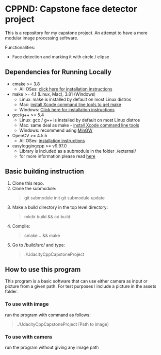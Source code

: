 # CPPND: Capstone face detector project

This is a repository for my capstone project. An attempt to have a more modular image processing software.

Functionalities:
- Face detection and marking it with circle / elipse

## Dependencies for Running Locally
* cmake >= 3.8
    * All OSes: [click here for installation instructions](https://cmake.org/install/)
* make >= 4.1 (Linux, Mac), 3.81 (Windows)
    * Linux: make is installed by default on most Linux distros
    * Mac: [install Xcode command line tools to get make](https://developer.apple.com/xcode/features/)
    * Windows: [Click here for installation instructions](http://gnuwin32.sourceforge.net/packages/make.htm)
* gcc/g++ >= 5.4
    * Linux: gcc / g++ is installed by default on most Linux distros
    * Mac: same deal as make - [install Xcode command line tools](https://developer.apple.com/xcode/features/)
    * Windows: recommend using [MinGW](http://www.mingw.org/)
* OpenCV >= 4.5.5
    * All OSes: [installation instructions](https://docs.opencv.org/4.x/df/d65/tutorial_table_of_content_introduction.html)
* easyloggingcpp >= v9.97.0
    * Library is included as a submodule in the folder ./external/
    * for more information please read [here](https://github.com/amrayn/easyloggingpp)

## Basic building instruction
1. Clone this repo.
2. Clone the submodule:
    > git submodule init
    > git submodule update
3. Make a build directory in the top level directory: 
    > mkdir build && cd build
4. Compile:
    > cmake .. && make
5. Go to /build/src/ and type:
    > ./UdacityCppCapstoneProject

## How to use this program
This program is a basic software that can use either camera as input or picture from a given path. For test purposes I include a picture in the assets folder.

### To use with image
run the program with command as follows:
> ./UdacityCppCapstoneProject [Path to image]

### To use with camera
run the program without giving any image path